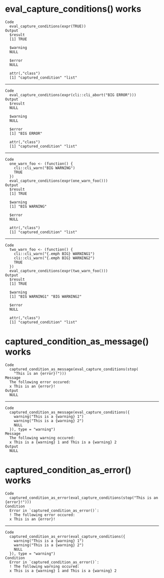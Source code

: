 # eval_capture_conditions() works

    Code
      eval_capture_conditions(expr(TRUE))
    Output
      $result
      [1] TRUE
      
      $warning
      NULL
      
      $error
      NULL
      
      attr(,"class")
      [1] "captured_condition" "list"              

---

    Code
      eval_capture_conditions(expr(cli::cli_abort("BIG ERROR")))
    Output
      $result
      NULL
      
      $warning
      NULL
      
      $error
      [1] "BIG ERROR"
      
      attr(,"class")
      [1] "captured_condition" "list"              

---

    Code
      one_warn_foo <- (function() {
        cli::cli_warn("BIG WARNING")
        TRUE
      })
      eval_capture_conditions(expr(one_warn_foo()))
    Output
      $result
      [1] TRUE
      
      $warning
      [1] "BIG WARNING"
      
      $error
      NULL
      
      attr(,"class")
      [1] "captured_condition" "list"              

---

    Code
      two_warn_foo <- (function() {
        cli::cli_warn("{.emph BIG} WARNING1")
        cli::cli_warn("{.emph BIG} WARNING2")
        TRUE
      })
      eval_capture_conditions(expr(two_warn_foo()))
    Output
      $result
      [1] TRUE
      
      $warning
      [1] "BIG WARNING1" "BIG WARNING2"
      
      $error
      NULL
      
      attr(,"class")
      [1] "captured_condition" "list"              

# captured_condition_as_message() works

    Code
      captured_condition_as_message(eval_capture_conditions(stop(
        "This is an {error}!")))
    Message
      The following error occured:
      x This is an {error}!
    Output
      NULL

---

    Code
      captured_condition_as_message(eval_capture_conditions({
        warning("This is a {warning} 1")
        warning("This is a {warning} 2")
        NULL
      }), type = "warning")
    Message
      The following warning occured:
      x This is a {warning} 1 and This is a {warning} 2
    Output
      NULL

# captured_condition_as_error() works

    Code
      captured_condition_as_error(eval_capture_conditions(stop("This is an {error}!")))
    Condition
      Error in `captured_condition_as_error()`:
      ! The following error occured:
      x This is an {error}!

---

    Code
      captured_condition_as_error(eval_capture_conditions({
        warning("This is a {warning} 1")
        warning("This is a {warning} 2")
        NULL
      }), type = "warning")
    Condition
      Error in `captured_condition_as_error()`:
      ! The following warning occured:
      x This is a {warning} 1 and This is a {warning} 2

